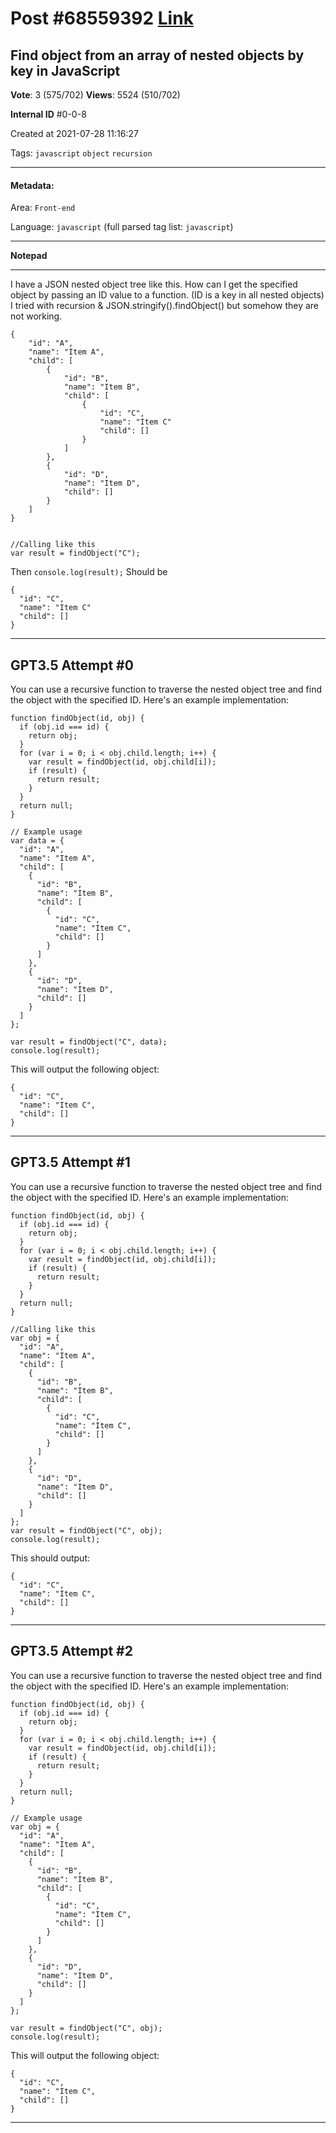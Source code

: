 
# Post \#68559392 [Link](https://stackoverflow.com/questions/68559392/)

## Find object from an array of nested objects by key in JavaScript

**Vote**: 3 (575/702) **Views**: 5524 (510/702) 

**Internal ID** \#0-0-8

Created at 2021-07-28 11:16:27

Tags: `javascript` `object` `recursion`

----------

#### Metadata:

Area: `Front-end`

Language: `javascript` (full parsed tag list: `javascript`)

----------

**Notepad**


----------

I have a JSON nested object tree like this.
How can I get the specified object by passing an ID value to a function. (ID is a key in all nested objects)
I tried with recursion & JSON.stringify().findObject() but somehow they are not working.
```
{
    "id": "A",
    "name": "Item A",
    "child": [
        {
            "id": "B",
            "name": "Item B",
            "child": [
                {
                    "id": "C",
                    "name": "Item C"
                    "child": []
                }
            ]
        },
        {
            "id": "D",
            "name": "Item D",
            "child": []
        }
    ]
}


//Calling like this
var result = findObject("C");
```

Then `console.log(result);` Should be
```
{
  "id": "C",
  "name": "Item C"
  "child": []
}
```



----------
        
## GPT3.5 Attempt \#0

You can use a recursive function to traverse the nested object tree and find the object with the specified ID. Here's an example implementation:

```
function findObject(id, obj) {
  if (obj.id === id) {
    return obj;
  }
  for (var i = 0; i < obj.child.length; i++) {
    var result = findObject(id, obj.child[i]);
    if (result) {
      return result;
    }
  }
  return null;
}

// Example usage
var data = {
  "id": "A",
  "name": "Item A",
  "child": [
    {
      "id": "B",
      "name": "Item B",
      "child": [
        {
          "id": "C",
          "name": "Item C",
          "child": []
        }
      ]
    },
    {
      "id": "D",
      "name": "Item D",
      "child": []
    }
  ]
};

var result = findObject("C", data);
console.log(result);
```

This will output the following object:

```
{
  "id": "C",
  "name": "Item C",
  "child": []
}
```

--------

## GPT3.5 Attempt \#1

You can use a recursive function to traverse the nested object tree and find the object with the specified ID. Here's an example implementation:

```
function findObject(id, obj) {
  if (obj.id === id) {
    return obj;
  }
  for (var i = 0; i < obj.child.length; i++) {
    var result = findObject(id, obj.child[i]);
    if (result) {
      return result;
    }
  }
  return null;
}

//Calling like this
var obj = {
  "id": "A",
  "name": "Item A",
  "child": [
    {
      "id": "B",
      "name": "Item B",
      "child": [
        {
          "id": "C",
          "name": "Item C",
          "child": []
        }
      ]
    },
    {
      "id": "D",
      "name": "Item D",
      "child": []
    }
  ]
};
var result = findObject("C", obj);
console.log(result);
```

This should output:

```
{
  "id": "C",
  "name": "Item C",
  "child": []
}
```

--------

## GPT3.5 Attempt \#2

You can use a recursive function to traverse the nested object tree and find the object with the specified ID. Here's an example implementation:

```
function findObject(id, obj) {
  if (obj.id === id) {
    return obj;
  }
  for (var i = 0; i < obj.child.length; i++) {
    var result = findObject(id, obj.child[i]);
    if (result) {
      return result;
    }
  }
  return null;
}

// Example usage
var obj = {
  "id": "A",
  "name": "Item A",
  "child": [
    {
      "id": "B",
      "name": "Item B",
      "child": [
        {
          "id": "C",
          "name": "Item C",
          "child": []
        }
      ]
    },
    {
      "id": "D",
      "name": "Item D",
      "child": []
    }
  ]
};

var result = findObject("C", obj);
console.log(result);
```

This will output the following object:

```
{
  "id": "C",
  "name": "Item C",
  "child": []
}
```

--------

